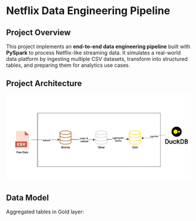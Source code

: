 # Netflix Data Engineering Pipeline

## Project Overview

This project implements an **end-to-end data engineering pipeline** built with **PySpark** to process Netflix-like streaming data. It simulates a real-world data platform by ingesting multiple CSV datasets, transform into structured tables, and preparing them for analytics use cases.

## Project Architecture
![Architecture](docs/pipeline.png)

## Data Model
Aggregated tables in Gold layer:
